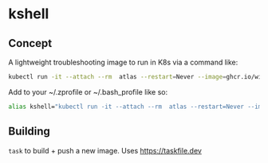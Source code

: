 # kshell

## Concept
A lightweight troubleshooting image to run in K8s via a command like:

```bash
kubectl run -it --attach --rm  atlas --restart=Never --image=ghcr.io/willnewby/kshell:latest -- bash
```

Add to your ~/.zprofile or ~/.bash_profile like so:

```bash
alias kshell="kubectl run -it --attach --rm  atlas --restart=Never --image=ghcr.io/willnewby/kshell:latest -- bash"
```

## Building
`task` to build + push a new image. Uses https://taskfile.dev
